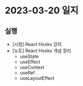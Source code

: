 # 2023-03-20 일지

## 실행

- [시청] React Hooks 강의
- [노트] React Hooks 개념 정리
  - useState
  - useEffect
  - useContext
  - useRef
  - useLayoutEffect
  